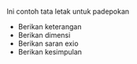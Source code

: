 Ini contoh tata letak untuk padepokan

* Berikan keterangan
* Berikan dimensi
* Berikan saran
exio
* Berikan kesimpulan 
